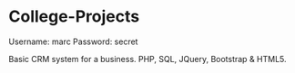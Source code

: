 # College-Projects

Username: marc
Password: secret

Basic CRM system for a business. 
PHP, SQL, JQuery, Bootstrap & HTML5.
